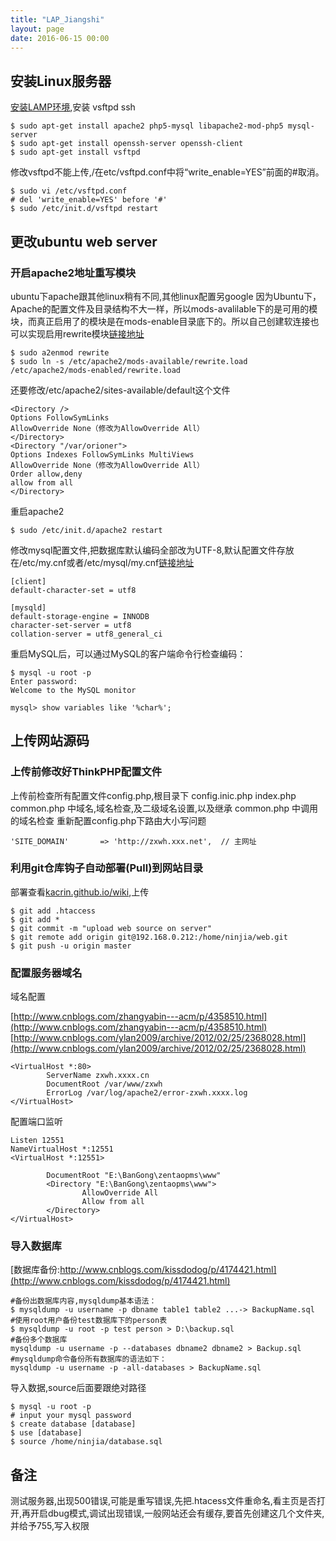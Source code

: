 ```yaml
---
title: "LAP_Jiangshi"
layout: page
date: 2016-06-15 00:00
---
```


## 安装Linux服务器 ##


[安装LAMP环境](http://www.cnblogs.com/wenanry/archive/2012/11/13/2767779.html),安装  vsftpd  ssh

```
$ sudo apt-get install apache2 php5-mysql libapache2-mod-php5 mysql-server
$ sudo apt-get install openssh-server openssh-client
$ sudo apt-get install vsftpd
```

修改vsftpd不能上传,/在etc/vsftpd.conf中将“write_enable=YES”前面的#取消。

```
$ sudo vi /etc/vsftpd.conf
# del 'write_enable=YES' before '#'
$ sudo /etc/init.d/vsftpd restart
```


## 更改ubuntu web server ##


### 开启apache2地址重写模块 ###

ubuntu下apache跟其他linux稍有不同,其他linux配置另google
因为Ubuntu下，Apache的配置文件及目录结构不大一样，所以mods-avalilable下的是可用的模块，而真正启用了的模块是在mods-enable目录底下的。所以自己创建软连接也可以实现启用rewrite模块[链接地址](http://www.2cto.com/os/201307/227899.html)

```
$ sudo a2enmod rewrite 
$ sudo ln -s /etc/apache2/mods-available/rewrite.load /etc/apache2/mods-enabled/rewrite.load  
```

还要修改/etc/apache2/sites-available/default这个文件

```
<Directory /> 
Options FollowSymLinks 
AllowOverride None（修改为AllowOverride All） 
</Directory> 
<Directory "/var/orioner"> 
Options Indexes FollowSymLinks MultiViews 
AllowOverride None（修改为AllowOverride All） 
Order allow,deny 
allow from all 
</Directory>
```

重启apache2

```
$ sudo /etc/init.d/apache2 restart 
```

修改mysql配置文件,把数据库默认编码全部改为UTF-8,默认配置文件存放在/etc/my.cnf或者/etc/mysql/my.cnf[链接地址](http://www.liaoxuefeng.com/wiki/001374738125095c955c1e6d8bb493182103fac9270762a000/001391435131816c6a377e100ec4d43b3fc9145f3bb8056000)

```
[client]
default-character-set = utf8

[mysqld]
default-storage-engine = INNODB
character-set-server = utf8
collation-server = utf8_general_ci
```

重启MySQL后，可以通过MySQL的客户端命令行检查编码：

```
$ mysql -u root -p
Enter password: 
Welcome to the MySQL monitor

mysql> show variables like '%char%';
```


## 上传网站源码 ##


### 上传前修改好ThinkPHP配置文件 ###

上传前检查所有配置文件config.php,根目录下  config.inic.php  index.php  common.php  中域名,域名检查,及二级域名设置,以及继承  common.php 中调用的域名检查
重新配置config.php下路由大小写问题

```
'SITE_DOMAIN'       => 'http://zxwh.xxx.net',  // 主网址
```

### 利用git仓库钩子自动部署(Pull)到网站目录 ###

部署查看[kacrin.github.io/wiki](http://kacrin.github.io),上传
```
$ git add .htaccess 
$ git add *
$ git commit -m "upload web source on server"
$ git remote add origin git@192.168.0.212:/home/ninjia/web.git
$ git push -u origin master
```

### 配置服务器域名 ###

域名配置

[http://www.cnblogs.com/zhangyabin---acm/p/4358510.html](http://www.cnblogs.com/zhangyabin---acm/p/4358510.html)
[http://www.cnblogs.com/ylan2009/archive/2012/02/25/2368028.html](http://www.cnblogs.com/ylan2009/archive/2012/02/25/2368028.html)

```
<VirtualHost *:80>
        ServerName zxwh.xxxx.cn
        DocumentRoot /var/www/zxwh
        ErrorLog /var/log/apache2/error-zxwh.xxxx.log
</VirtualHost>
```

配置端口监听

```
Listen 12551
NameVirtualHost *:12551
<VirtualHost *:12551>

        DocumentRoot "E:\BanGong\zentaopms\www"
        <Directory "E:\BanGong\zentaopms\www">
                AllowOverride All
                Allow from all
        </Directory>
</VirtualHost>
```

### 导入数据库 ###

[数据库备份:http://www.cnblogs.com/kissdodog/p/4174421.html](http://www.cnblogs.com/kissdodog/p/4174421.html)

```
#备份出数据库内容,mysqldump基本语法：
$ mysqldump -u username -p dbname table1 table2 ...-> BackupName.sql
#使用root用户备份test数据库下的person表
$ mysqldump -u root -p test person > D:\backup.sql
#备份多个数据库
mysqldump -u username -p --databases dbname2 dbname2 > Backup.sql
#mysqldump命令备份所有数据库的语法如下：
mysqldump -u username -p -all-databases > BackupName.sql
```

导入数据,source后面要跟绝对路径

```
$ mysql -u root -p 
# input your mysql password
$ create database [database]
$ use [database]
$ source /home/ninjia/database.sql
```


## 备注 ##


测试服务器,出现500错误,可能是重写错误,先把.htacess文件重命名,看主页是否打开,再开启dbug模式,调试出现错误,一般网站还会有缓存,要首先创建这几个文件夹,并给予755,写入权限
